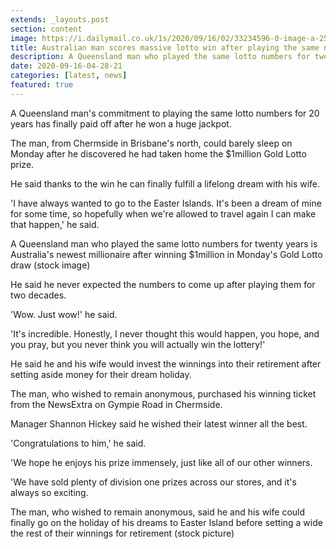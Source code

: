 ```yaml
---
extends: _layouts.post
section: content
image: https://i.dailymail.co.uk/1s/2020/09/16/02/33234596-0-image-a-25_1600220505782.jpg 
title: Australian man scores massive lotto win after playing the same numbers for TWENTY years 
description: A Queensland man who played the same lotto numbers for twenty years is Australias newest millionaire after winning $1million in Mondays Gold Lotto draw. 
date: 2020-09-16-04-28-21 
categories: [latest, news] 
featured: true 
--- 
```

A Queensland man's commitment to playing the same lotto numbers for 20 years has finally paid off after he won a huge jackpot.  

The man, from Chermside in Brisbane's north, could barely sleep on Monday after he discovered he had taken home the $1million Gold Lotto prize.    

He said thanks to the win he can finally fulfill a lifelong dream with his wife. 

'I have always wanted to go to the Easter Islands. It's been a dream of mine for some time, so hopefully when we're allowed to travel again I can make that happen,' he said. 

A Queensland man who played the same lotto numbers for twenty years is Australia's newest millionaire after winning $1million in Monday's Gold Lotto draw (stock image)

He said he never expected the numbers to come up after playing them for two decades. 

'Wow. Just wow!' he said.

'It's incredible. Honestly, I never thought this would happen, you hope, and you pray, but you never think you will actually win the lottery!' 

He said he and his wife would invest the winnings into their retirement after setting aside money for their dream holiday. 

The man, who wished to remain anonymous, purchased his winning ticket from the NewsExtra on Gympie Road in Chermside. 

Manager Shannon Hickey said he wished their latest winner all the best.

'Congratulations to him,' he said.

'We hope he enjoys his prize immensely, just like all of our other winners.

'We have sold plenty of division one prizes across our stores, and it's always so exciting.

The man, who wished to remain anonymous, said he and his wife could finally go on the holiday of his dreams to Easter Island before setting a wide the rest of their winnings for retirement (stock picture)

